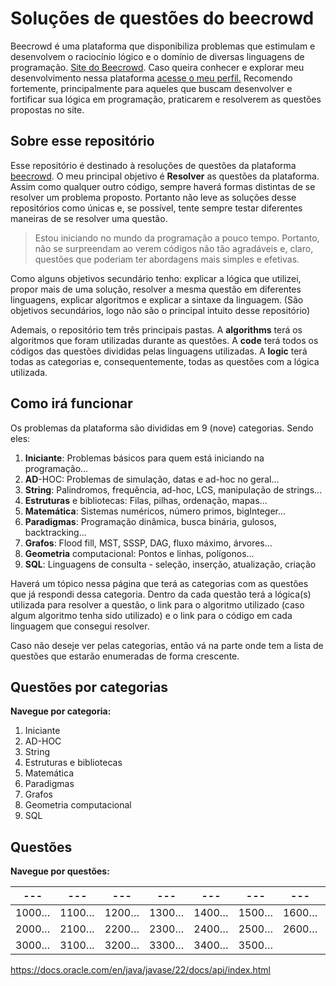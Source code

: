 # Soluções de questões do beecrowd

Beecrowd é uma plataforma que disponibiliza problemas que estimulam e desenvolvem o raciocínio lógico e o domínio de diversas linguagens de programação. [Site do Beecrowd](https://www.beecrowd.com.br/).
Caso queira conhecer e explorar meu desenvolvimento nessa plataforma [acesse o meu perfil.](https://www.beecrowd.com.br/judge/pt/profile/785136) Recomendo fortemente, principalmente para aqueles que buscam desenvolver e fortificar sua lógica em programação, praticarem e resolverem as questões propostas no site.

## Sobre esse repositório

Esse repositório é destinado à resoluções de questões da
plataforma [beecrowd](https://www.beecrowd.com.br/). O meu principal objetivo é **Resolver** as questões da plataforma. Assim como qualquer outro código, sempre haverá formas distintas de se resolver um problema proposto. Portanto não leve as soluções desse repositórios como únicas e, se possível, tente sempre testar diferentes maneiras de se resolver uma questão.

> Estou iniciando no mundo da programação a pouco tempo. Portanto, não se surpreendam ao verem códigos não tão agradáveis e, claro, questões que poderiam ter abordagens mais simples e efetivas.
> 

Como alguns objetivos secundário tenho: explicar a lógica que utilizei, propor mais de uma solução, resolver a mesma questão em diferentes linguagens, explicar algoritmos e explicar a sintaxe da linguagem. (São objetivos secundários, logo não são o principal intuito desse repositório)

Ademais, o repositório tem três principais pastas. A **algorithms** terá os algoritmos que foram utilizadas durante as questões. A **code** terá todos os códigos das questões divididas pelas linguagens utilizadas. A **logic** terá todas as categorias e, consequentemente, todas as questões  com a lógica utilizada.

## Como irá funcionar

Os problemas da plataforma são divididas em 9 (nove) categorias. Sendo eles: 

1. **Iniciante**: Problemas básicos para quem está iniciando na programação...
2. **AD**-HOC: Problemas de simulação, datas e ad-hoc no geral...
3. **String**: Palindromos, frequência, ad-hoc, LCS, manipulação de strings...
4. **Estruturas** e bibliotecas: Filas, pilhas, ordenação, mapas...
5. **Matemática**: Sistemas numéricos, número primos, bigInteger...
6. **Paradigmas**: Programação dinâmica, busca binária, gulosos, backtracking...
7. **Grafos**: Flood fill, MST, SSSP, DAG, fluxo máximo, árvores...
8. **Geometria** computacional: Pontos e linhas, polígonos...
9. **SQL**: Linguagens de consulta - seleção, inserção, atualização, criação

Haverá um tópico nessa página que terá as categorias com as questões que já respondi dessa categoria. Dentro da cada questão terá a lógica(s) utilizada para resolver a questão, o link para o algoritmo utilizado (caso algum algoritmo tenha sido utilizado) e o link para o código em cada linguagem que consegui resolver.

Caso não deseje ver pelas categorias, então vá na parte onde tem a lista de questões que estarão enumeradas de forma crescente.

## Questões por categorias

**Navegue por categoria:**

1. Iniciante
2. AD-HOC
3. String
4. Estruturas e bibliotecas
5. Matemática
6. Paradigmas
7. Grafos
8. Geometria computacional
9. SQL

## Questões

**Navegue por questões:**

| --- | --- | --- | --- | --- | --- | --- | --- | --- | --- |
| --- | --- | --- | --- | --- | --- | --- | --- | --- | --- |
| 1000… | 1100… | 1200… | 1300… | 1400… | 1500… | 1600… | 1700… | 1800… | 1900… |
| 2000… | 2100… | 2200… | 2300… | 2400… | 2500… | 2600… | 2700… | 2800.. | 2900… |
| 3000… | 3100… | 3200… | 3300… | 3400… | 3500… |  |  |  |  |

https://docs.oracle.com/en/java/javase/22/docs/api/index.html
